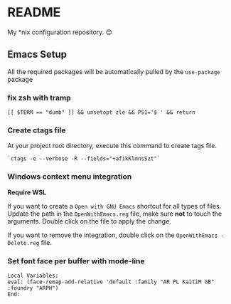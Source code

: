 # README

My *nix configuration repository. 😊

## Emacs Setup

All the required packages will be automatically pulled by the `use-package` package

### fix zsh with tramp

    [[ $TERM == "dumb" ]] && unsetopt zle && PS1='$ ' && return

### Create ctags file
At your project root directory, execute this command to create tags file.

    `ctags -e --verbose -R --fields="+afikKlmnsSzt"`


### Windows context menu integration

**Require WSL**

If you want to create a `Open with GNU Emacs` shortcut for all types
of files. Update the path in the `OpenWithEmacs.reg` file, make sure
**not** to touch the arguments. Double click on the file to apply the
change.

If you want to remove the integration, double click on the
`OpenWithEmacs - Delete.reg` file.

### Set font face per buffer with mode-line

    Local Variables:
    eval: (face-remap-add-relative 'default :family "AR PL KaitiM GB" :foundry "ARPH")
    End:
